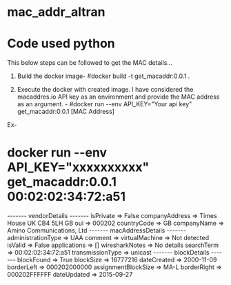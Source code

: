 # mac_addr_altran
# Code used python
This below steps can be followed to get the MAC details...

1. Build the docker image-
	#docker build -t get_macaddr:0.0.1 .

2. Execute the docker with created image. I have considered the macaddres.io API key as an environment and provide the MAC address as an argument. -
	#docker run --env API_KEY="Your api key" get_macaddr:0.0.1 [MAC Address]


Ex- 
# docker run --env API_KEY="xxxxxxxxxx" get_macaddr:0.0.1   00:02:02:34:72:a51
------- vendorDetails -------
isPrivate => False
companyAddress => Times House UK CB4 5LH GB
oui => 000202
countryCode => GB
companyName => Amino Communications, Ltd
------- macAddressDetails -------
administrationType => UAA
comment => 
virtualMachine => Not detected
isValid => False
applications => []
wiresharkNotes => No details
searchTerm => 00:02:02:34:72:a51
transmissionType => unicast
------- blockDetails -------
blockFound => True
blockSize => 16777216
dateCreated => 2000-11-09
borderLeft => 000202000000
assignmentBlockSize => MA-L
borderRight => 000202FFFFFF
dateUpdated => 2015-09-27

